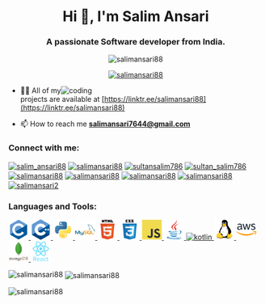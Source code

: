 <h1 align="center">Hi 👋, I'm Salim Ansari</h1>
<h3 align="center">A passionate Software developer from India.</h3>

<p align="center"> <img src="https://komarev.com/ghpvc/?username=salimansari88&label=Profile%20views&color=0e75b6&style=flat" alt="salimansari88" /> </p>

<p align="center"> <a href="https://github.com/ryo-ma/github-profile-trophy"><img src="https://github-profile-trophy.vercel.app/?username=salimansari88" alt="salimansari88" /></a> </p>

<img align="right" alt="coding" width="400" src="https://media1.giphy.com/media/qgQUggAC3Pfv687qPC/giphy.gif">

- 👨‍💻 All of my projects are available at [https://linktr.ee/salimansari88](https://linktr.ee/salimansari88)

- 📫 How to reach me **salimansari7644@gmail.com**

<h3 align="left">Connect with me:</h3>
<p align="left">
<a href="https://twitter.com/salim_ansari88" target="blank"><img align="center" src="https://raw.githubusercontent.com/rahuldkjain/github-profile-readme-generator/master/src/images/icons/Social/twitter.svg" alt="salim_ansari88" height="30" width="40" /></a>
<a href="https://linkedin.com/in/salimansari88" target="blank"><img align="center" src="https://raw.githubusercontent.com/rahuldkjain/github-profile-readme-generator/master/src/images/icons/Social/linked-in-alt.svg" alt="salimansari88" height="30" width="40" /></a>
<a href="https://fb.com/sultansalim786" target="blank"><img align="center" src="https://raw.githubusercontent.com/rahuldkjain/github-profile-readme-generator/master/src/images/icons/Social/facebook.svg" alt="sultansalim786" height="30" width="40" /></a>
<a href="https://instagram.com/sultan_salim786" target="blank"><img align="center" src="https://raw.githubusercontent.com/rahuldkjain/github-profile-readme-generator/master/src/images/icons/Social/instagram.svg" alt="sultan_salim786" height="30" width="40" /></a>
<a href="https://www.codechef.com/users/salimansari88" target="blank"><img align="center" src="https://cdn.jsdelivr.net/npm/simple-icons@3.1.0/icons/codechef.svg" alt="salimansari88" height="30" width="40" /></a>
<a href="https://www.hackerrank.com/salimansari88" target="blank"><img align="center" src="https://raw.githubusercontent.com/rahuldkjain/github-profile-readme-generator/master/src/images/icons/Social/hackerrank.svg" alt="salimansari88" height="30" width="40" /></a>
<a href="https://www.leetcode.com/salimansari88" target="blank"><img align="center" src="https://raw.githubusercontent.com/rahuldkjain/github-profile-readme-generator/master/src/images/icons/Social/leet-code.svg" alt="salimansari88" height="30" width="40" /></a>
<a href="https://www.hackerearth.com/salimansari88" target="blank"><img align="center" src="https://raw.githubusercontent.com/rahuldkjain/github-profile-readme-generator/master/src/images/icons/Social/hackerearth.svg" alt="salimansari88" height="30" width="40" /></a>
<a href="https://auth.geeksforgeeks.org/user/salimansari2" target="blank"><img align="center" src="https://raw.githubusercontent.com/rahuldkjain/github-profile-readme-generator/master/src/images/icons/Social/geeks-for-geeks.svg" alt="salimansari2" height="30" width="40" /></a>
</p>

<h3 align="left">Languages and Tools:</h3>
<p align="left"> <a href="https://www.cprogramming.com/" target="_blank" rel="noreferrer"> <img src="https://raw.githubusercontent.com/devicons/devicon/master/icons/c/c-original.svg" alt="c" width="40" height="40"/> </a> <a href="https://www.geeksforgeeks.org/c-plus-plus/?ref=shm" target="_blank" rel="noreferrer"> <img src="https://raw.githubusercontent.com/devicons/devicon/master/icons/cplusplus/cplusplus-original.svg" alt="cplusplus" width="40" height="40"/> </a> <a href="https://www.python.org" target="_blank" rel="noreferrer"> <img src="https://raw.githubusercontent.com/devicons/devicon/master/icons/python/python-original.svg" alt="python" width="40" height="40"/> </a> <a href="https://www.mysql.com/" target="_blank" rel="noreferrer"> <img src="https://raw.githubusercontent.com/devicons/devicon/master/icons/mysql/mysql-original-wordmark.svg" alt="mysql" width="40" height="40"/> </a> <a href=https://www.geeksforgeeks.org/web-development/?ref=shm" target="_blank" rel="noreferrer"> <img src="https://raw.githubusercontent.com/devicons/devicon/master/icons/html5/html5-original-wordmark.svg" alt="html5" width="40" height="40"/> </a> <a href="https://www.geeksforgeeks.org/web-development/?ref=shm" target="_blank" rel="noreferrer"> <img src="https://raw.githubusercontent.com/devicons/devicon/master/icons/css3/css3-original-wordmark.svg" alt="css3" width="40" height="40"/> </a> <a href="https://developer.mozilla.org/en-US/docs/Web/JavaScript" target="_blank" rel="noreferrer"> <img src="https://raw.githubusercontent.com/devicons/devicon/master/icons/javascript/javascript-original.svg" alt="javascript" width="40" height="40"/> </a> <a href="https://www.java.com" target="_blank" rel="noreferrer"> <img src="https://raw.githubusercontent.com/devicons/devicon/master/icons/java/java-original.svg" alt="java" width="40" height="40"/> </a> <a href="https://kotlinlang.org" target="_blank" rel="noreferrer"> <img src="https://www.vectorlogo.zone/logos/kotlinlang/kotlinlang-icon.svg" alt="kotlin" width="40" height="40"/> </a> <a href="https://www.linux.org/" target="_blank" rel="noreferrer"> <img src="https://raw.githubusercontent.com/devicons/devicon/master/icons/linux/linux-original.svg" alt="linux" width="40" height="40"/> </a> <a href="https://aws.amazon.com" target="_blank" rel="noreferrer"> <img src="https://raw.githubusercontent.com/devicons/devicon/master/icons/amazonwebservices/amazonwebservices-original-wordmark.svg" alt="aws" width="40" height="40"/> </a> <a href="https://www.mongodb.com/" target="_blank" rel="noreferrer"> <img src="https://raw.githubusercontent.com/devicons/devicon/master/icons/mongodb/mongodb-original-wordmark.svg" alt="mongodb" width="40" height="40"/> </a> <a href="https://reactjs.org/" target="_blank" rel="noreferrer"> <img src="https://raw.githubusercontent.com/devicons/devicon/master/icons/react/react-original-wordmark.svg" alt="react" width="40" height="40"/> </a> </p>

<p><img align="left" src="https://github-readme-stats.vercel.app/api/top-langs?username=salimansari88&show_icons=true&locale=en&layout=compact" alt="salimansari88" /></p>

<p>&nbsp;<img align="center" src="https://github-readme-stats.vercel.app/api?username=salimansari88&show_icons=true&locale=en" alt="salimansari88" /></p>

<p><img align="center" src="https://github-readme-streak-stats.herokuapp.com/?user=salimansari88&" alt="salimansari88" /></p>
